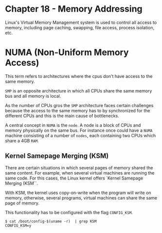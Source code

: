 # Chapter 18 - Memory Addressing

Linux's Virtual Memory Management system is used to control all access to
memory, including page caching, swapping, file access, process isolation, etc.

# NUMA (Non-Uniform Memory Access)

This term refers to architectures where the cpus don't have access to the same
memory.

`SMP` is an opposite architecture in which all CPUs share the same memory bus
and all memory is local.

As the number of CPUs gros the `SMP` architecture faces certain challenges
because the access to the same memory has to by synchronized for the different
CPUs and this is the main cause of bottlenecks.

A central concept in `NUMA` is the `node`. A node is a block of CPUs and
memory physically on the same bus. For instance once could have a `NUMA`
machine consisting of a number of `nodes`, each containing two CPUs which share
a 4GB `RAM`.

## Kernel Samepage Merging (KSM)

There are certain situations in which several pages of memory shared the same
content. For example, when several virtual machines are running the same code.
For this cases, the Linux kernel offers `Kernel Samepage Merging (KSM``.

With KSM, the kernel uses copy-on-write when the program will write on memory,
otherwise, several programs, virtual machines can share the same page of memory.

This functionality has to be configured with the flag `CONFIG_KSM`.


```shell
$ cat /boot/config-$(uname -r)  | grep KSM
CONFIG_KSM=y
```
